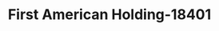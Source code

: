 ---
f_zip-code: 45042
f_state-code: OH
title: First American Holding-18401
f_phone: 513-727-9918
f_city-only: Middletown
f_address: 4491 Marcie Drive Middletown
f_location-unique-id: '18401'
slug: first-american-holding-18401
updated-on: '2024-05-30T13:46:58.046Z'
created-on: '2024-05-30T13:36:59.803Z'
published-on: '2024-05-30T13:54:32.469Z'
f_city-state: cms/city/middletown-oh.md
f_company: cms/company/first-american-holding.md
f_state: cms/state/ohio.md
layout: '[payday-loan].html'
tags: payday-loan
---